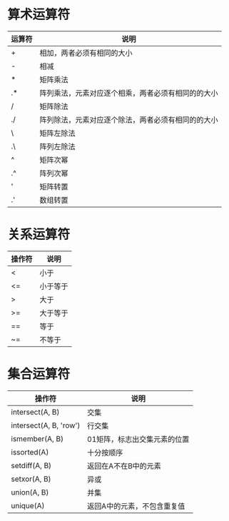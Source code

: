 # 算术运算符

| 运算符 | 说明                                               |
| ------ | -------------------------------------------------- |
| +      | 相加，两者必须有相同的大小                         |
| -      | 相减                                               |
| *      | 矩阵乘法                                           |
| .*     | 阵列乘法，元素对应逐个相乘，两者必须有相同的的大小 |
| /      | 矩阵除法                                           |
| ./     | 阵列除法，元素对应逐个除法，两者必须有相同的的大小 |
| \      | 矩阵左除法                                         |
| .\     | 阵列左除法                                         |
| ^      | 矩阵次幂                                           |
| .^     | 阵列次幂                                           |
| '      | 矩阵转置                                           |
| .'     | 数组转置                                           |

# 关系运算符

| 操作符 | 说明     |
| ------ | -------- |
| <      | 小于     |
| <=     | 小于等于 |
| >      | 大于     |
| >=     | 大于等于 |
| ==     | 等于     |
| ~=     | 不等于   |

# 集合运算符

| 操作符                 | 说明                         |
| ---------------------- | ---------------------------- |
| intersect(A, B)        | 交集                         |
| intersect(A, B, 'row') | 行交集                       |
| ismember(A, B)         | 01矩阵，标志出交集元素的位置 |
| issorted(A)            | 十分按顺序                   |
| setdiff(A, B)          | 返回在A不在B中的元素         |
| setxor(A, B)           | 异或                         |
| union(A, B)            | 并集                         |
| unique(A)              | 返回A中的元素，不包含重复值  |

